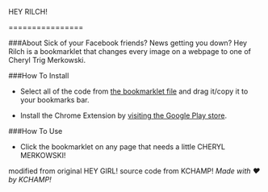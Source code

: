 
HEY RILCH!

================

###About
Sick of your Facebook friends? News getting you down?
Hey Rilch is a bookmarklet that changes every image on a webpage to one of Cheryl Trig Merkowski. 

###How To Install
* Select all of the code from [the bookmarklet file](https://github.com/keccers/heygirl/blob/master/bookmarklet.js) and drag it/copy it to your bookmarks bar. 

* Install the Chrome Extension by [visiting the Google Play store](https://chrome.google.com/webstore/detail/hey-girl-hey/jcpmmhaffdebnmkjelaohgjmndeongip?hl=en). 

###How To Use
* Click the bookmarklet on any page that needs a little CHERYL MERKOWSKI!


modified from original HEY GIRL! source code from KCHAMP! 
*Made with ❤ by KCHAMP!*  
